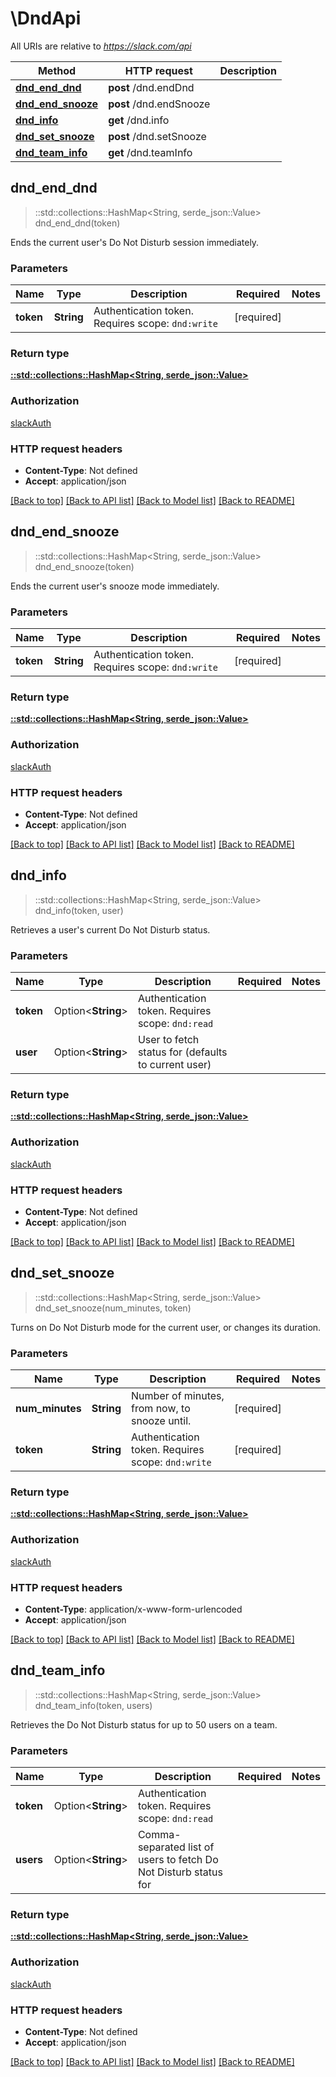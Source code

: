 # \DndApi

All URIs are relative to *https://slack.com/api*

Method | HTTP request | Description
------------- | ------------- | -------------
[**dnd_end_dnd**](DndApi.md#dnd_end_dnd) | **post** /dnd.endDnd | 
[**dnd_end_snooze**](DndApi.md#dnd_end_snooze) | **post** /dnd.endSnooze | 
[**dnd_info**](DndApi.md#dnd_info) | **get** /dnd.info | 
[**dnd_set_snooze**](DndApi.md#dnd_set_snooze) | **post** /dnd.setSnooze | 
[**dnd_team_info**](DndApi.md#dnd_team_info) | **get** /dnd.teamInfo | 



## dnd_end_dnd

> ::std::collections::HashMap<String, serde_json::Value> dnd_end_dnd(token)


Ends the current user's Do Not Disturb session immediately.

### Parameters


Name | Type | Description  | Required | Notes
------------- | ------------- | ------------- | ------------- | -------------
**token** | **String** | Authentication token. Requires scope: `dnd:write` | [required] |

### Return type

[**::std::collections::HashMap<String, serde_json::Value>**](serde_json::Value.md)

### Authorization

[slackAuth](../README.md#slackAuth)

### HTTP request headers

- **Content-Type**: Not defined
- **Accept**: application/json

[[Back to top]](#) [[Back to API list]](../README.md#documentation-for-api-endpoints) [[Back to Model list]](../README.md#documentation-for-models) [[Back to README]](../README.md)


## dnd_end_snooze

> ::std::collections::HashMap<String, serde_json::Value> dnd_end_snooze(token)


Ends the current user's snooze mode immediately.

### Parameters


Name | Type | Description  | Required | Notes
------------- | ------------- | ------------- | ------------- | -------------
**token** | **String** | Authentication token. Requires scope: `dnd:write` | [required] |

### Return type

[**::std::collections::HashMap<String, serde_json::Value>**](serde_json::Value.md)

### Authorization

[slackAuth](../README.md#slackAuth)

### HTTP request headers

- **Content-Type**: Not defined
- **Accept**: application/json

[[Back to top]](#) [[Back to API list]](../README.md#documentation-for-api-endpoints) [[Back to Model list]](../README.md#documentation-for-models) [[Back to README]](../README.md)


## dnd_info

> ::std::collections::HashMap<String, serde_json::Value> dnd_info(token, user)


Retrieves a user's current Do Not Disturb status.

### Parameters


Name | Type | Description  | Required | Notes
------------- | ------------- | ------------- | ------------- | -------------
**token** | Option<**String**> | Authentication token. Requires scope: `dnd:read` |  |
**user** | Option<**String**> | User to fetch status for (defaults to current user) |  |

### Return type

[**::std::collections::HashMap<String, serde_json::Value>**](serde_json::Value.md)

### Authorization

[slackAuth](../README.md#slackAuth)

### HTTP request headers

- **Content-Type**: Not defined
- **Accept**: application/json

[[Back to top]](#) [[Back to API list]](../README.md#documentation-for-api-endpoints) [[Back to Model list]](../README.md#documentation-for-models) [[Back to README]](../README.md)


## dnd_set_snooze

> ::std::collections::HashMap<String, serde_json::Value> dnd_set_snooze(num_minutes, token)


Turns on Do Not Disturb mode for the current user, or changes its duration.

### Parameters


Name | Type | Description  | Required | Notes
------------- | ------------- | ------------- | ------------- | -------------
**num_minutes** | **String** | Number of minutes, from now, to snooze until. | [required] |
**token** | **String** | Authentication token. Requires scope: `dnd:write` | [required] |

### Return type

[**::std::collections::HashMap<String, serde_json::Value>**](serde_json::Value.md)

### Authorization

[slackAuth](../README.md#slackAuth)

### HTTP request headers

- **Content-Type**: application/x-www-form-urlencoded
- **Accept**: application/json

[[Back to top]](#) [[Back to API list]](../README.md#documentation-for-api-endpoints) [[Back to Model list]](../README.md#documentation-for-models) [[Back to README]](../README.md)


## dnd_team_info

> ::std::collections::HashMap<String, serde_json::Value> dnd_team_info(token, users)


Retrieves the Do Not Disturb status for up to 50 users on a team.

### Parameters


Name | Type | Description  | Required | Notes
------------- | ------------- | ------------- | ------------- | -------------
**token** | Option<**String**> | Authentication token. Requires scope: `dnd:read` |  |
**users** | Option<**String**> | Comma-separated list of users to fetch Do Not Disturb status for |  |

### Return type

[**::std::collections::HashMap<String, serde_json::Value>**](serde_json::Value.md)

### Authorization

[slackAuth](../README.md#slackAuth)

### HTTP request headers

- **Content-Type**: Not defined
- **Accept**: application/json

[[Back to top]](#) [[Back to API list]](../README.md#documentation-for-api-endpoints) [[Back to Model list]](../README.md#documentation-for-models) [[Back to README]](../README.md)


